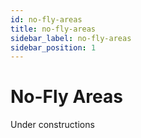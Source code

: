 ```yaml
---
id: no-fly-areas
title: no-fly-areas
sidebar_label: no-fly-areas
sidebar_position: 1
---
```


# No-Fly Areas

Under constructions